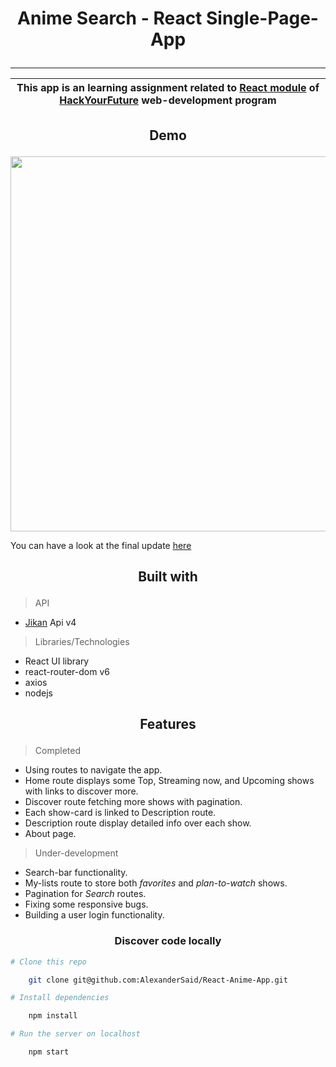 # <p align='center'>Anime Search - React Single-Page-App</p>

---
|This app is an learning assignment related to [React module](https://github.com/HackYourFuture/React) of [HackYourFuture](https://hackyourfuture.net) web-development program|
|:---:|

##  <p align='center'>Demo</p></p>

<p align="center"><img src="public/demo/Ani4me-react.gif" width='600' height='600'></p>

You can have a look at the final update [here](https://bit.ly/3K7YgQ5)

##  <p align='center'>Built with</p>

>API

* [Jikan](https://docs.api.jikan.moe/) Api v4

>Libraries/Technologies

* React UI library
* react-router-dom v6
* axios
* nodejs

##  <p align='center'>Features</p>

> Completed

* Using routes to navigate the app.
* Home route displays some Top, Streaming now, and Upcoming shows with links to discover more.
* Discover route fetching more shows with pagination.
* Each show-card is linked to Description route.
* Description route display detailed info over each show.
* About page.

> Under-development

* Search-bar functionality.
* My-lists route to store both *favorites* and *plan-to-watch* shows.
* Pagination for *Search* routes.
* Fixing some responsive bugs.
* Building a user login functionality.

###  <p align='center'>Discover code locally</p>

```bash
# Clone this repo

    git clone git@github.com:AlexanderSaid/React-Anime-App.git

# Install dependencies 

    npm install

# Run the server on localhost 

    npm start
```
